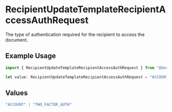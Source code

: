 # RecipientUpdateTemplateRecipientAccessAuthRequest

The type of authentication required for the recipient to access the document.

## Example Usage

```typescript
import { RecipientUpdateTemplateRecipientAccessAuthRequest } from "@documenso/sdk-typescript/models/operations";

let value: RecipientUpdateTemplateRecipientAccessAuthRequest = "ACCOUNT";
```

## Values

```typescript
"ACCOUNT" | "TWO_FACTOR_AUTH"
```